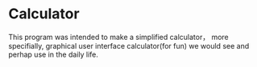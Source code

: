 # Calculator
This program was intended to make a simplified calculator， more
specifially, graphical user interface calculator(for fun) we would see
and perhap use in the daily life. 

